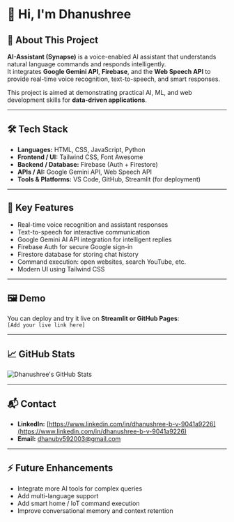 # 👋 Hi, I'm Dhanushree

## 💼 About This Project
**AI-Assistant (Synapse)** is a voice-enabled AI assistant that understands natural language commands and responds intelligently.  
It integrates **Google Gemini API**, **Firebase**, and the **Web Speech API** to provide real-time voice recognition, text-to-speech, and smart responses.

This project is aimed at demonstrating practical AI, ML, and web development skills for **data-driven applications**.

---

## 🛠️ Tech Stack
- **Languages:** HTML, CSS, JavaScript, Python  
- **Frontend / UI:** Tailwind CSS, Font Awesome  
- **Backend / Database:** Firebase (Auth + Firestore)  
- **APIs / AI:** Google Gemini API, Web Speech API  
- **Tools & Platforms:** VS Code, GitHub, Streamlit (for deployment)

---

## 📂 Key Features
- Real-time voice recognition and assistant responses  
- Text-to-speech for interactive communication  
- Google Gemini AI API integration for intelligent replies  
- Firebase Auth for secure Google sign-in  
- Firestore database for storing chat history  
- Command execution: open websites, search YouTube, etc.  
- Modern UI using Tailwind CSS

---

## 🖼️ Demo
You can deploy and try it live on **Streamlit or GitHub Pages**:  
`[Add your live link here]`

---

## 📈 GitHub Stats
![Dhanushree's GitHub Stats](https://github-readme-stats.vercel.app/api?username=dhanu-bv&show_icons=true&count_private=true&theme=tokyonight)  

---

## 📬 Contact
- **LinkedIn:** [https://www.linkedin.com/in/dhanushree-b-v-9041a9226](https://www.linkedin.com/in/dhanushree-b-v-9041a9226)  
- **Email:** dhanubv592003@gmail.com  

---

## ⚡ Future Enhancements
- Integrate more AI tools for complex queries  
- Add multi-language support  
- Add smart home / IoT command execution  
- Improve conversational memory and context retention

